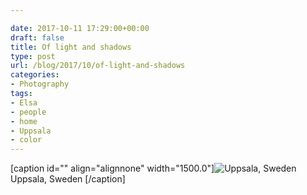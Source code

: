 ```yaml
---

date: 2017-10-11 17:29:00+00:00
draft: false
title: Of light and shadows
type: post
url: /blog/2017/10/of-light-and-shadows
categories:
- Photography
tags:
- Elsa
- people
- home
- Uppsala
- color
---
```


[caption id="" align="alignnone" width="1500.0"]![ Uppsala, Sweden ](/images/2017-10-11-201710of-light-and-shadows/3.+20130328-GKAR7108.jpg)
 Uppsala, Sweden [/caption]
